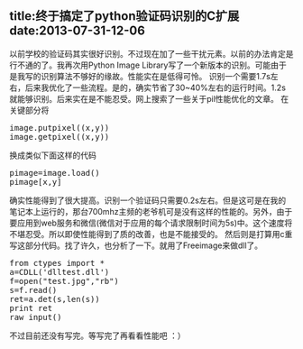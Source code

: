 title:终于搞定了python验证码识别的C扩展
date:2013-07-31-12-06
---
以前学校的验证码其实很好识别。不过现在加了一些干扰元素。以前的办法肯定是行不通的了。我再次用Python Image Library写了一个新版本的识别。可能由于是我写的识别算法不够好的缘故。性能实在是低得可怜。 识别一个需要1.7s左右，后来我优化了一些流程。是的，确实节省了30~40%左右的运行时间。1.2s就能够识别。后来实在是不能忍受。网上搜索了一些关于pil性能优化的文章。
在关键部分将
<pre>
image.putpixel((x,y))
image.getpixel((x,y))
</pre>
<!--more-->


换成类似下面这样的代码
<pre>
pimage=image.load()
pimage[x,y]
</pre>
确实性能得到了很大提高。识别一个验证码只需要0.2s左右。但是这可是在我的笔记本上运行的，那台700mhz主频的老爷机可是没有这样的性能的。另外，由于要应用到web服务和微信(微信对于应用的每个请求限制时间为5s)中。这个速度将不堪忍受。所以即使性能得到了质的改善，也是不能接受的。
然后则是打算用c重写这部分代码。找了许久，也分析了一下。就用了Freeimage来做dll了。
<pre>
from ctypes import *
a=CDLL('dlltest.dll')
f=open("test.jpg","rb")
s=f.read()
ret=a.det(s,len(s))
print ret
raw_input()
</pre>

不过目前还没有写完。等写完了再看看性能吧  ：）